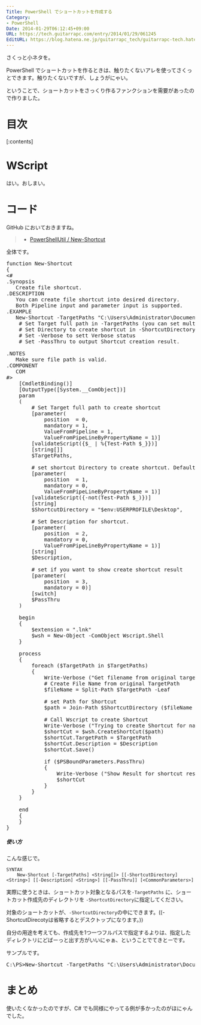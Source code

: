 ```yaml
---
Title: PowerShell でショートカットを作成する
Category:
- PowerShell
Date: 2014-01-29T06:12:45+09:00
URL: https://tech.guitarrapc.com/entry/2014/01/29/061245
EditURL: https://blog.hatena.ne.jp/guitarrapc_tech/guitarrapc-tech.hatenablog.com/atom/entry/12921228815717434240
---
```


さくっと小ネタを。

PowerShell でショートカットを作るときは、触りたくないアレを使ってさくっとできます。触りたくないですが、しょうがにゃい。

ということで、ショートカットをさっくり作るファンクションを需要があったので作りました。

# 目次

[:contents]

# WScript

はい。おしまい。

# コード

GitHub においておきますね。

> - [PowerShellUtil / New-Shortcut ](https://github.com/guitarrapc/PowerShellUtil/tree/master/New-Shortcut)

全体です。

<pre class="brush: powershell;">
function New-Shortcut
{
&lt;#
.Synopsis
   Create file shortcut.
.DESCRIPTION
   You can create file shortcut into desired directory.
   Both Pipeline input and parameter input is supported.
.EXAMPLE
   New-Shortcut -TargetPaths "C&#58;\Users\Administrator\Documents\hogehoge.csv" -Verbose -PassThru
    # Set Target full path in -TargetPaths (you can set multiple path). 
    # Set Directory to create shortcut in -ShortcutDirectory (Default is user Desktop).
    # Set -Verbose to sett Verbose status
    # Set -PassThru to output Shortcut creation result.

.NOTES
   Make sure file path is valid.
.COMPONENT
   COM
#&gt;
    &#91;CmdletBinding()&#93;
    &#91;OutputType(&#91;System.__ComObject&#93;)&#93;
    param
    (
        # Set Target full path to create shortcut
        &#91;parameter(
            position  = 0,
            mandatory = 1,
            ValueFromPipeline = 1,
            ValueFromPipeLineByPropertyName = 1)&#93;
        &#91;validateScript({$_ | %{Test-Path $_}})&#93;
        &#91;string&#91;&#93;&#93;
        $TargetPaths,

        # set shortcut Directory to create shortcut. Default is user Desktop.
        &#91;parameter(
            position  = 1,
            mandatory = 0,
            ValueFromPipeLineByPropertyName = 1)&#93;
        &#91;validateScript({-not(Test-Path $_)})&#93;
        &#91;string&#93;
        $ShortcutDirectory = "$env&#58;USERPROFILE\Desktop",

        # Set Description for shortcut.
        &#91;parameter(
            position  = 2,
            mandatory = 0,
            ValueFromPipeLineByPropertyName = 1)&#93;
        &#91;string&#93;
        $Description,

        # set if you want to show create shortcut result
        &#91;parameter(
            position  = 3,
            mandatory = 0)&#93;
        &#91;switch&#93;
        $PassThru
    )

    begin
    {
        $extension = ".lnk"
        $wsh = New-Object -ComObject Wscript.Shell
    }

    process
    {
        foreach ($TargetPath in $TargetPaths)
        {
            Write-Verbose ("Get filename from original target path '{0}'" -f $TargetPath)
            # Create File Name from original TargetPath
            $fileName = Split-Path $TargetPath -Leaf
            
            # set Path for Shortcut
            $path = Join-Path $ShortcutDirectory ($fileName + $extension)

            # Call Wscript to create Shortcut
            Write-Verbose ("Trying to create Shortcut for name '{0}'" -f $path)
            $shortCut = $wsh.CreateShortCut($path)
            $shortCut.TargetPath = $TargetPath
            $shortCut.Description = $Description
            $shortCut.Save()

            if ($PSBoundParameters.PassThru)
            {
                Write-Verbose ("Show Result for shortcut result for target file name '{0}'" -f $TargetPath)
                $shortCut
            }
        }
    }

    end
    {
    }
}
</pre>


##### 使い方

こんな感じで。

```
SYNTAX
    New-Shortcut [-TargetPaths] <String[]> [[-ShortcutDirectory] <String>] [[-Description] <String>] [[-PassThru]] [<CommonParameters>]
```

実際に使うときは、ショートカット対象となるパスを```-TargetPaths``` に、ショートカット作成先のディレクトリを ```-ShortcutDirectory```に指定してください。

対象のショートカットが、```-ShortcutDirectory```の中にできます。((-ShortcutDirecotyは省略するとデスクトップになります。)) 

自分の用途を考えても、作成先を1つ一つフルパスで指定するよりは、指定したディレクトリにどばーっと出す方がいいにゃぁ、ということでてきとーです。

サンプルです。

<pre class="brush: powershell;">
C&#58;\PS&gt;New-Shortcut -TargetPaths "C&#58;\Users\Administrator\Documents\hogehoge.csv" -Verbose -PassThru
</pre>

# まとめ

使いたくなかったのですが、C# でも同様にやってる例が多かったのがほにゃんでした。
